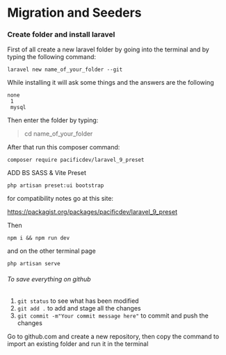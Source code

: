 # Migration and Seeders

### Create folder and install laravel

<p>First of all create a new laravel folder by going into the terminal and by typing the following command:</p>

<code>laravel new name_of_your_folder --git</code>

<p>While installing it will ask some things and the answers are the following</p>

<code>none <br/> 1 <br/> mysql</code>

<p>Then enter the folder by typing:</p>

>cd name_of_your_folder

<p>After that run this composer command:</p>

<code>composer require pacificdev/laravel_9_preset</code>

<p>ADD BS SASS & Vite Preset</p>

<code>php artisan preset:ui bootstrap</code>

<p>for compatibility notes go at this site:</p>

<a>https://packagist.org/packages/pacificdev/laravel_9_preset</a>

<p>Then</p>

<code>npm i && npm run dev</code>

<p>and on the other terminal page</p>

<code>php artisan serve</code>

###### To save everything on github

1. <code>git status</code> to see what has been modified
2. <code>git add .</code> to add and stage all the changes
3. <code>git commit -m"Your commit message here"</code> to commit and push the changes

<p>Go to github.com and create a new repository, then copy the command to import an existing folder and run it in the terminal</p>
